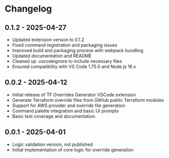 # Changelog

## 0.1.2 - 2025-04-27
- Updated extension version to 0.1.2
- Fixed command registration and packaging issues
- Improved build and packaging process with webpack bundling
- Updated documentation and README
- Cleaned up .vscodeignore to include necessary files
- Ensured compatibility with VS Code 1.75.0 and Node.js 16.x

## 0.0.2 - 2025-04-12
- Initial release of TF Overrides Generator VSCode extension
- Generate Terraform override files from GitHub public Terraform modules
- Support for AWS provider and override file generation
- Command palette integration and basic UI prompts
- Basic test coverage and documentation

## 0.0.1 - 2025-04-01
- Logic validation version, not published
- Initial implementation of core logic for override generation
